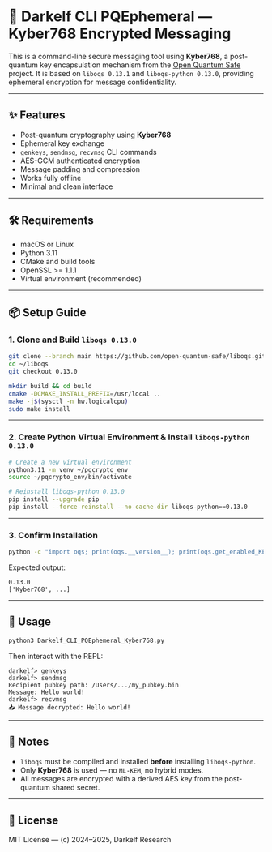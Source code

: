 # 🔐 Darkelf CLI PQEphemeral — Kyber768 Encrypted Messaging

This is a command-line secure messaging tool using **Kyber768**, a post-quantum key encapsulation mechanism from the [Open Quantum Safe](https://openquantumsafe.org) project. It is based on `liboqs 0.13.1` and `liboqs-python 0.13.0`, providing ephemeral encryption for message confidentiality.

---

## ✨ Features

- Post-quantum cryptography using **Kyber768**
- Ephemeral key exchange
- `genkeys`, `sendmsg`, `recvmsg` CLI commands
- AES-GCM authenticated encryption
- Message padding and compression
- Works fully offline
- Minimal and clean interface

---

## 🛠 Requirements

- macOS or Linux
- Python 3.11
- CMake and build tools
- OpenSSL >= 1.1.1
- Virtual environment (recommended)

---

## 📦 Setup Guide

### 1. Clone and Build `liboqs 0.13.0`

```bash
git clone --branch main https://github.com/open-quantum-safe/liboqs.git ~/liboqs
cd ~/liboqs
git checkout 0.13.0

mkdir build && cd build
cmake -DCMAKE_INSTALL_PREFIX=/usr/local ..
make -j$(sysctl -n hw.logicalcpu)
sudo make install
```

---

### 2. Create Python Virtual Environment & Install `liboqs-python 0.13.0`

```bash
# Create a new virtual environment
python3.11 -m venv ~/pqcrypto_env
source ~/pqcrypto_env/bin/activate

# Reinstall liboqs-python 0.13.0
pip install --upgrade pip
pip install --force-reinstall --no-cache-dir liboqs-python==0.13.0
```

---

### 3. Confirm Installation

```bash
python -c "import oqs; print(oqs.__version__); print(oqs.get_enabled_KEMs())"
```

Expected output:

```
0.13.0
['Kyber768', ...]
```

---

## 🧪 Usage

```bash
python3 Darkelf_CLI_PQEphemeral_Kyber768.py
```

Then interact with the REPL:

```text
darkelf> genkeys
darkelf> sendmsg
Recipient pubkey path: /Users/.../my_pubkey.bin
Message: Hello world!
darkelf> recvmsg
📥 Message decrypted: Hello world!
```

---

## 🧠 Notes

- `liboqs` must be compiled and installed **before** installing `liboqs-python`.
- Only **Kyber768** is used — no `ML-KEM`, no hybrid modes.
- All messages are encrypted with a derived AES key from the post-quantum shared secret.

---

## 📜 License

MIT License — (c) 2024–2025, Darkelf Research
